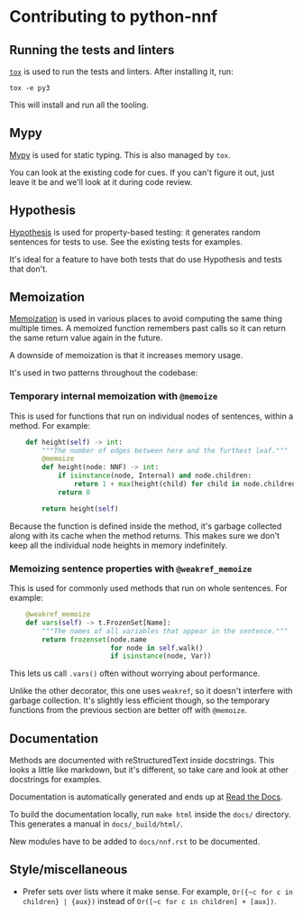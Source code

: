 # Contributing to python-nnf

## Running the tests and linters

[`tox`](https://tox.readthedocs.io/en/latest/) is used to run the tests and linters. After installing it, run:

```
tox -e py3
```

This will install and run all the tooling.

## Mypy

[Mypy](https://mypy.readthedocs.io/en/stable/) is used for static typing. This is also managed by `tox`.

You can look at the existing code for cues. If you can't figure it out, just leave it be and we'll look at it during code review.

## Hypothesis

[Hypothesis](https://hypothesis.readthedocs.io/en/latest/) is used for property-based testing: it generates random sentences for tests to use. See the existing tests for examples.

It's ideal for a feature to have both tests that do use Hypothesis and tests that don't.

## Memoization

[Memoization](https://en.wikipedia.org/wiki/Memoization) is used in various places to avoid computing the same thing multiple times. A memoized function remembers past calls so it can return the same return value again in the future.

A downside of memoization is that it increases memory usage.

It's used in two patterns throughout the codebase:

### Temporary internal memoization with `@memoize`

This is used for functions that run on individual nodes of sentences, within a method. For example:

```python
    def height(self) -> int:
        """The number of edges between here and the furthest leaf."""
        @memoize
        def height(node: NNF) -> int:
            if isinstance(node, Internal) and node.children:
                return 1 + max(height(child) for child in node.children)
            return 0

        return height(self)
```

Because the function is defined inside the method, it's garbage collected along with its cache when the method returns. This makes sure we don't keep all the individual node heights in memory indefinitely.

### Memoizing sentence properties with `@weakref_memoize`

This is used for commonly used methods that run on whole sentences. For example:

```python
    @weakref_memoize
    def vars(self) -> t.FrozenSet[Name]:
        """The names of all variables that appear in the sentence."""
        return frozenset(node.name
                         for node in self.walk()
                         if isinstance(node, Var))
```

This lets us call `.vars()` often without worrying about performance.

Unlike the other decorator, this one uses `weakref`, so it doesn't interfere with garbage collection. It's slightly less efficient though, so the temporary functions from the previous section are better off with `@memoize`.

## Documentation

Methods are documented with reStructuredText inside docstrings. This looks a little like markdown, but it's different, so take care and look at other docstrings for examples.

Documentation is automatically generated and ends up at [Read the Docs](https://hypothesis.readthedocs.io/en/latest/).

To build the documentation locally, run `make html` inside the `docs/` directory. This generates a manual in `docs/_build/html/`.

New modules have to be added to `docs/nnf.rst` to be documented.

## Style/miscellaneous

- Prefer sets over lists where it make sense. For example, `Or({~c for c in children} | {aux})` instead of `Or([~c for c in children] + [aux])`.
